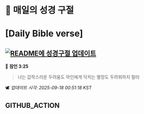 # 🙏 매일의 성경 구절
# [Daily Bible verse]
## [![README에 성경구절 업데이트](https://github.com/DONGSUKA/first_test/actions/workflows/update-readme-bible.yml/badge.svg)](https://github.com/DONGSUKA/first_test/actions/workflows/update-readme-bible.yml)
<!-- START_BIBLE_VERSE -->
📖 **잠언 3:25**
> 너는 갑작스러운 두려움도 악인에게 닥치는 멸망도 두려워하지 말라

🕊️ _업데이트 시각: 2025-09-18 00:51:18 KST_
  <!-- END_BIBLE_VERSE -->
## GITHUB_ACTION
